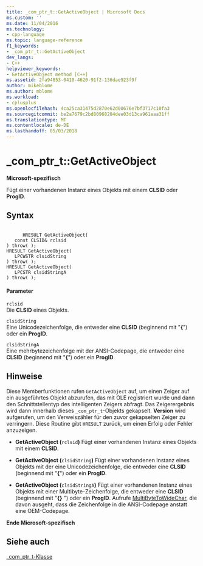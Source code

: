 ```yaml
---
title: _com_ptr_t::GetActiveObject | Microsoft Docs
ms.custom: ''
ms.date: 11/04/2016
ms.technology:
- cpp-language
ms.topic: language-reference
f1_keywords:
- _com_ptr_t::GetActiveObject
dev_langs:
- C++
helpviewer_keywords:
- GetActiveObject method [C++]
ms.assetid: 2fa94853-0410-4620-91f2-136dae923f9f
author: mikeblome
ms.author: mblome
ms.workload:
- cplusplus
ms.openlocfilehash: 4ca25ca31475d2870e62d00676e7bf3717c10fa3
ms.sourcegitcommit: be2a7679c2bd80968204dee03d13ca961eaa31ff
ms.translationtype: MT
ms.contentlocale: de-DE
ms.lasthandoff: 05/03/2018
---
```

# <a name="comptrtgetactiveobject"></a>_com_ptr_t::GetActiveObject
**Microsoft-spezifisch**  
  
 Fügt einer vorhandenen Instanz eines Objekts mit einem **CLSID** oder **ProgID**.  
  
## <a name="syntax"></a>Syntax  
  
```  
  
      HRESULT GetActiveObject(  
   const CLSID& rclsid   
) throw( );  
HRESULT GetActiveObject(  
   LPCWSTR clsidString   
) throw( );  
HRESULT GetActiveObject(  
   LPCSTR clsidStringA   
) throw( );  
```  
  
#### <a name="parameters"></a>Parameter  
 `rclsid`  
 Die **CLSID** eines Objekts.  
  
 `clsidString`  
 Eine Unicodezeichenfolge, die entweder eine **CLSID** (beginnend mit "**{**") oder ein **ProgID**.  
  
 `clsidStringA`  
 Eine mehrbytezeichenfolge mit der ANSI-Codepage, die entweder eine **CLSID** (beginnend mit "**{**") oder ein **ProgID**.  
  
## <a name="remarks"></a>Hinweise  
 Diese Memberfunktionen rufen `GetActiveObject` auf, um einen Zeiger auf ein ausgeführtes Objekt abzurufen, das mit OLE registriert wurde und dann den Schnittstellentyp des intelligenten Zeigers abfragt. Das Zeigerergebnis wird dann innerhalb dieses `_com_ptr_t`-Objekts gekapselt. **Version** wird aufgerufen, um den Verweiszähler für den zuvor gekapselten Zeiger zu verringern. Diese Routine gibt `HRESULT` zurück, um einen Erfolg oder Fehler anzuzeigen.  
  
-   **GetActiveObject (**`rclsid`**)** Fügt einer vorhandenen Instanz eines Objekts mit einem **CLSID**.      
  
-   **GetActiveObject (**`clsidString`**)** Fügt einer vorhandenen Instanz eines Objekts mit der eine Unicodezeichenfolge, die entweder eine **CLSID** (beginnend mit "**{**") oder ein **ProgID**.      
  
-   **GetActiveObject (**`clsidStringA`**)** Fügt einer vorhandenen Instanz eines Objekts mit einer Multibyte-Zeichenfolge, die entweder eine **CLSID** (beginnend mit "**{}** ") oder ein **ProgID**.     Aufrufe [MultiByteToWideChar](http://msdn.microsoft.com/library/windows/desktop/dd319072), die davon ausgeht, dass die Zeichenfolge in die ANSI-Codepage anstatt eine OEM-Codepage.  
  
 **Ende Microsoft-spezifisch**  
  
## <a name="see-also"></a>Siehe auch  
 [_com_ptr_t-Klasse](../cpp/com-ptr-t-class.md)